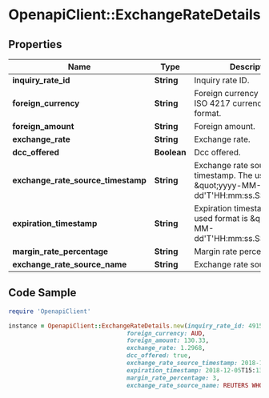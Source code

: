 # OpenapiClient::ExchangeRateDetails

## Properties

Name | Type | Description | Notes
------------ | ------------- | ------------- | -------------
**inquiry_rate_id** | **String** | Inquiry rate ID. | [optional] 
**foreign_currency** | **String** | Foreign currency in alphabetic ISO 4217 currency code format. | [optional] 
**foreign_amount** | **String** | Foreign amount. | [optional] 
**exchange_rate** | **String** | Exchange rate. | [optional] 
**dcc_offered** | **Boolean** | Dcc offered. | [optional] 
**exchange_rate_source_timestamp** | **String** | Exchange rate source timestamp. The used format is \&quot;yyyy-MM-dd&#39;T&#39;HH:mm:ss.SSSXXX\&quot; | [optional] 
**expiration_timestamp** | **String** | Expiration timestamp. The used format is \&quot;yyyy-MM-dd&#39;T&#39;HH:mm:ss.SSSXXX\&quot; | [optional] 
**margin_rate_percentage** | **String** | Margin rate percentage. | [optional] 
**exchange_rate_source_name** | **String** | Exchange rate source name. | [optional] 

## Code Sample

```ruby
require 'OpenapiClient'

instance = OpenapiClient::ExchangeRateDetails.new(inquiry_rate_id: 49150,
                                 foreign_currency: AUD,
                                 foreign_amount: 130.33,
                                 exchange_rate: 1.2968,
                                 dcc_offered: true,
                                 exchange_rate_source_timestamp: 2018-12-05T14:13:00.000-05:00,
                                 expiration_timestamp: 2018-12-05T15:13:00.000-05:00,
                                 margin_rate_percentage: 3,
                                 exchange_rate_source_name: REUTERS WHOLESALE INTERBANK)
```


